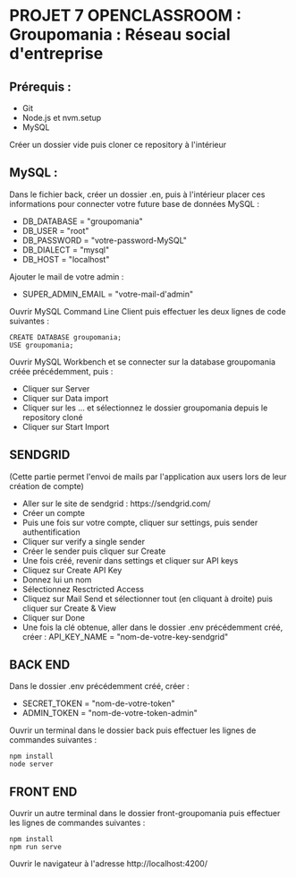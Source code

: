 # PROJET 7 OPENCLASSROOM : Groupomania : Réseau social d'entreprise



## Prérequis :
<ul>
    <li>Git</li>
    <li>Node.js et nvm.setup</li>
    <li>MySQL</li>
</ul>

Créer un dossier vide puis cloner ce repository à l'intérieur



## MySQL :

Dans le fichier back, créer un dossier .en, puis à l'intérieur placer ces informations pour connecter votre future base de données MySQL : 
<ul>
    <li>DB_DATABASE = "groupomania"</li>
    <li>DB_USER = "root"</li>
    <li>DB_PASSWORD = "votre-password-MySQL"</li>
    <li>DB_DIALECT = "mysql"</li>
    <li>DB_HOST = "localhost"</li>
</ul>

Ajouter le mail de votre admin :
<ul>
    <li>SUPER_ADMIN_EMAIL = "votre-mail-d'admin"</li>
</ul>


Ouvrir MySQL Command Line Client puis effectuer les deux lignes de code suivantes :

```
CREATE DATABASE groupomania;
USE groupomania;
```

Ouvrir MySQL Workbench et se connecter sur la database groupomania créée précédemment, puis :
<ul>
    <li>Cliquer sur Server</li>
    <li>Cliquer sur Data import</li>
    <li>Cliquer sur les ... et sélectionnez le dossier groupomania depuis le repository cloné</li>
    <li>Cliquer sur Start Import</li>
</ul>



## SENDGRID
(Cette partie permet l'envoi de mails par l'application aux users lors de leur création de compte)
<ul>
   <li>Aller sur le site de sendgrid : https://sendgrid.com/</li>
   <li>Créer un compte</li>
   <li>Puis une fois sur votre compte, cliquer sur settings, puis sender authentification</li>
   <li>Cliquer sur verify a single sender</li>
   <li>Créer le sender puis cliquer sur Create</li>
   <li>Une fois créé, revenir dans settings et cliquer sur API keys</li>
   <li>Cliquez sur Create API Key</li>
   <li>Donnez lui un nom</li>
   <li>Sélectionnez Resctricted Access</li>
   <li>Cliquez sur Mail Send et sélectionner tout (en cliquant à droite) puis cliquer sur Create & View</li>
   <li>Cliquer sur Done</li>
   <li>Une fois la clé obtenue, aller dans le dossier .env précédemment créé, créer : API_KEY_NAME = "nom-de-votre-key-sendgrid"</li>
</ul>



## BACK END

Dans le dossier .env précédemment créé, créer :
<ul>
    <li>SECRET_TOKEN = "nom-de-votre-token"</li>
    <li>ADMIN_TOKEN = "nom-de-votre-token-admin"</li>
</ul>

Ouvrir un terminal dans le dossier back puis effectuer les lignes de commandes suivantes :

```
npm install
node server
```


## FRONT END
Ouvrir un autre terminal dans le dossier front-groupomania puis effectuer les lignes de commandes suivantes :
```
npm install
npm run serve
```

Ouvrir le navigateur à l'adresse http://localhost:4200/
